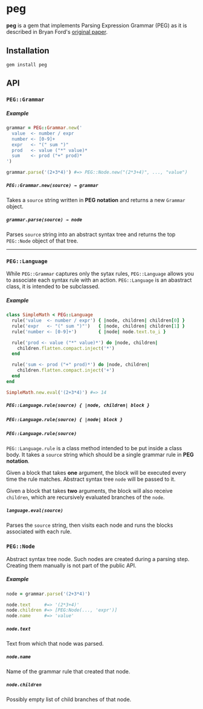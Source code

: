 peg
===

**peg** is a gem that implements Parsing Expression Grammar
(PEG) as it is described in Bryan Ford's [original paper](
http://pdos.csail.mit.edu/papers/parsing:popl04.pdf).


Installation
------------

    gem install peg

API
---

### `PEG::Grammar`

##### Example

```ruby
grammar = PEG::Grammar.new('
  value  <- number / expr
  number <- [0-9]+
  expr   <- "(" sum ")"
  prod   <- value ("*" value)*
  sum    <- prod ("+" prod)*
')

grammar.parse('(2+3*4)') #=> PEG::Node.new("(2*3+4)", ..., "value")
```

##### `PEG::Grammar.new(source) → grammar`

Takes a `source` string written in **PEG notation** and
returns a new `Grammar` object.

##### `grammar.parse(source) → node`

Parses `source` string into an abstract syntax tree and
returns the top `PEG::Node` object of that tree.

---

### `PEG::Language`

While `PEG::Grammar` captures only the sytax rules,
`PEG::Language` allows you to associate each syntax rule
with an action. `PEG::Language` is an abastract class, it
is intended to be subclassed.

##### Example

```ruby
class SimpleMath < PEG::Language
  rule('value  <- number / expr') { |node, children| children[0] }
  rule('expr   <- "(" sum ")"')   { |node, children| children[1] }
  rule('number <- [0-9]+')        { |node| node.text.to_i }

  rule('prod <- value ("*" value)*') do |node, children|
    children.flatten.compact.inject('*')
  end

  rule('sum <- prod ("+" prod)*') do |node, children|
    children.flatten.compact.inject('+')
  end
end

SimpleMath.new.eval('(2+3*4)') #=> 14
```

##### `PEG::Language.rule(source) { |node, children| block }`
##### `PEG::Language.rule(source) { |node| block }`
##### `PEG::Language.rule(source)`

`PEG::Language.rule` is a class method intended to be put
inside a class body.  It takes a `source` string which
should be a single grammar rule in **PEG notation**.

Given a block that takes **one** argument, the block will
be executed every time the rule matches.  Abstract syntax
tree `node` will be passed to it.

Given a block that takes **two** arguments, the block will
also receive `children`, which are recursively evaluated
branches of the `node`.

##### `language.eval(source)`

Parses the `source` string, then visits each node and runs
the blocks associated with each rule.

### `PEG::Node`

Abstract syntax tree node.  Such nodes are created during
a parsing step.  Creating them manually is not part of the
public API.

##### Example

```ruby
node = grammar.parse('(2+3*4)')

node.text     #=> '(2*3+4)'
node.children #=> [PEG:Node(..., 'expr')]
node.name     #=> 'value'
```

##### `node.text`

Text from which that node was parsed.

##### `node.name`

Name of the grammar rule that created that node.

##### `node.children`

Possibly empty list of child branches of that node.
